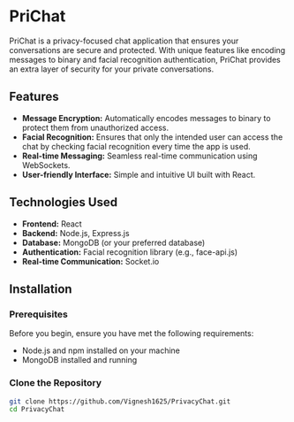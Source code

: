 # PriChat

PriChat is a privacy-focused chat application that ensures your conversations are secure and protected. With unique features like encoding messages to binary and facial recognition authentication, PriChat provides an extra layer of security for your private conversations.

## Features

- **Message Encryption:** Automatically encodes messages to binary to protect them from unauthorized access.
- **Facial Recognition:** Ensures that only the intended user can access the chat by checking facial recognition every time the app is used.
- **Real-time Messaging:** Seamless real-time communication using WebSockets.
- **User-friendly Interface:** Simple and intuitive UI built with React.

## Technologies Used

- **Frontend:** React
- **Backend:** Node.js, Express.js
- **Database:** MongoDB (or your preferred database)
- **Authentication:** Facial recognition library (e.g., face-api.js)
- **Real-time Communication:** Socket.io

## Installation

### Prerequisites

Before you begin, ensure you have met the following requirements:

- Node.js and npm installed on your machine
- MongoDB installed and running

### Clone the Repository

```bash
git clone https://github.com/Vignesh1625/PrivacyChat.git
cd PrivacyChat
